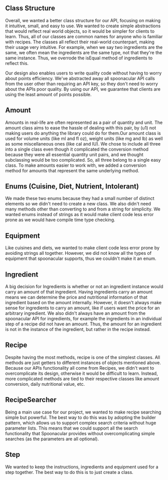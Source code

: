 ## Class Structure

Overall, we wanted a better class structure for our API, focusing on making it intuitive, small, and easy to use. We wanted
to create simple abstractions that would reflect real world objects, so it would be simpler for clients to learn. Thus,
all of our classes are common names for anyone who is familiar with recipes. The classes all reflect their real-world
counterpart, making their usage very intuitive. For example, when we say two ingredients are the same, we often mean
the ingredients are the same type, not that they're the same instance. Thus, we overrode the isEqual method of ingredients
to reflect this. 

Our design also enables users to write quality code without having to worry about points efficiency. We've abstracted away
all spoonacular API calls from the user other than requiring an API key, so they don't need to worry about the APIs 
poor quality. By using our API, we guarantee that clients are using the least amount of points possible. 


## Amount

Amounts in real-life are often represented as a pair of quantity and unit. The amount class aims to ease the hassle
of dealing with this pair, by (u1) not making users do anything the library could do for them.Our amount class is used for 
volume units (like ml and fl oz), weight units (like mg and lb) as well as some miscellaneous ones (like cal and IU). We 
chose to include all three into a single class even though it complicated the conversion method because they were all 
essential quantity unit pairs, and we thought subclassing would be too complicated. So, all three belong to a single easy 
class. To make amounts easier to work with, we added a conversion method for amounts that represent the same underlying 
method.

## Enums (Cuisine, Diet, Nutrient, Intolerant)
We made these two enums because they had a small number of distinct elements so we didn't need to create a new class.
We also didn't need many methods other than converting to and from a string for simplicity. We wanted enums instead of
strings as it would make client code less error prone as we would have compile time type checking.

## Equipment
Like cuisines and diets, we wanted to make client code less error prone by avoiding strings all together. However, we
did not know all the types of equipment that spoonacular supports, thus we couldn't make it an enum.

## Ingredient
A big decision for Ingredients is whether or not an ingredient instance would carry an amount of that ingredient. Having
ingredients carry an amount means we can determine the price and nutritional information of that ingredient based on
the amount internally. However, it doesn't always make sense for ingredients to carry an amount, like if users want
the price for an arbitrary ingredient. We also didn't always have an amount from the spoonacular API for ingredients, 
for example the ingredients in an individual step of a recipe did not have an amount. Thus, the amount for an ingredient
is not in the instance of the ingredient, but rather in the recipe instead.

## Recipe
Despite having the most methods, recipe is one of the simplest classes. All methods are just getters to different instances
of objects mentioned above. Because our APIs functionality all come from Recipes, we didn't want to overcomplicate its
design, otherwise it would be difficult to learn. Instead, more complicated methods are tied to their respective classes
like amount conversion, daily nutritional value, etc. 

## RecipeSearcher
Being a main use case for our project, we wanted to make recipe searching simple but powerful. The best way to do this
was by adopting the builder pattern, which allows us to support complex search criteria without huge parameter lists.
This means that we could support all the search functionality that Spoonacular provides without overcomplicating simple
searches (as the parameters are all optional).

## Step
We wanted to keep the instructions, ingredients and equipment used for a step together. The best way to do this is to 
just create a class. 
